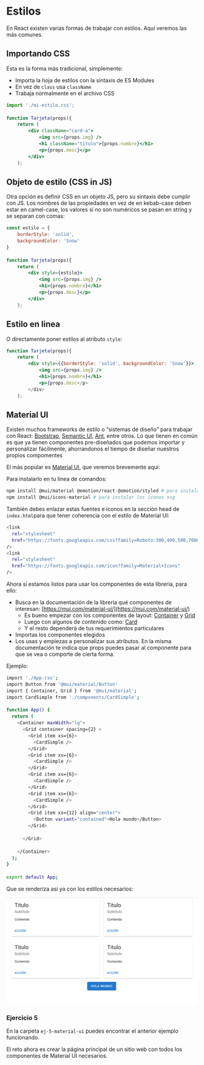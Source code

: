 # Estilos

En React existen varias formas de trabajar con estilos. Aquí veremos las más comunes.

## Importando CSS

Esta es la forma más tradicional, simplemente:

- Importa la hoja de estilos con la sintaxis de ES Modules
- En vez de `class` usa `className`
- Trabaja normalmente en el archivo CSS

```jsx
import './mi-estilo.css';

function Tarjeta(props){
	return (
		<div className="card-a">
			<img src={props.img} />
			<h1 className="titulo">{props.nombre}</h1>
			<p>{props.desc}</p>
		</div>
	);

```

## Objeto de estilo (CSS in JS)

Otra opción es definir CSS en un objeto JS, pero su sintaxis debe cumplir con JS. Los nombres de las propiedades en vez de en kebab-case deben estar en camel-case, los valores si no son numéricos se pasan en string y se separan con comas:

```jsx
const estilo = {
	borderStyle: 'solid', 
	backgroundColor: 'Snow'
}

function Tarjeta(props){
	return (
		<div style={estilo}>
			<img src={props.img} />
			<h1>{props.nombre}</h1>
			<p>{props.desc}</p>
		</div>
	);

```

## Estilo en linea

O directamente poner estilos al atributo `style`:

```jsx
function Tarjeta(props){
	return (
		<div style={{borderStyle: 'solid', backgroundColor: 'Snow'}}>
			<img src={props.img} />
			<h1>{props.nombre}</h1>
			<p>{props.desc</p>
		</div>
	);

```

## Material UI

Existen muchos frameworks de estilo o “sistemas de diseño” para trabajar con React: [Bootstrap](https://react-bootstrap.github.io/), [Semantic UI](https://semantic-ui.com/), [Ant](https://ant.design/), entre otros. Lo que tienen en común es que ya tienen componentes pre-diseñados que podemos importar y personalizar fácilmente, ahorrandonos el tiempo de diseñar nuestros propios compomentes

El más popular es [Material UI](https://mui.com/), que veremos brevemente aquí:

Para instalarlo en tu linea de comandos:

```bash
npm install @mui/material @emotion/react @emotion/styled # para instalar la libreria
npm install @mui/icons-material # para instalar los iconos svg
```

También debes enlazar estas fuentes e iconos en la sección head de `index.html`para que tener coherencia con el estilo de Material UI:

```bash
<link
  rel="stylesheet"
  href="https://fonts.googleapis.com/css?family=Roboto:300,400,500,700&display=swap"
/>
<link
  rel="stylesheet"
  href="https://fonts.googleapis.com/icon?family=Material+Icons"
/>
```

Ahora sí estamos listos para usar los componentes de esta libreria, para ello:

- Busca en la documentación de la libreria qué componentes de interesan: [https://mui.com/material-ui/](https://mui.com/material-ui/)
    - Es bueno empezar con los componentes de layout: [Container](https://mui.com/material-ui/react-container/) y [Grid](https://mui.com/material-ui/react-grid/)
    - Luego con algunos de contenido como: [Card](https://mui.com/material-ui/react-card/)
    - Y el resto dependerá de tus requerimientos particulares
- Importas los componentes elegidos
- Los usas y empiezas a personalizar sus atributos. En la misma documentación te indica que props puedes pasar al componente para que se vea o comporte de cierta forma.

Ejemplo:

```bash
import './App.css';
import Button from '@mui/material/Button'
import { Container, Grid } from '@mui/material';
import CardSimple from './components/CardSimple';

function App() {
  return (
    <Container maxWidth="lg">
      <Grid container spacing={2} >
        <Grid item xs={6}>
          <CardSimple />
        </Grid>
        <Grid item xs={6}>
          <CardSimple />
        </Grid>
        <Grid item xs={6}>
          <CardSimple />
        </Grid>
        <Grid item xs={6}>
          <CardSimple />
        </Grid>
        <Grid item xs={12} align="center">
          <Button variant="contained">Hola mundo</Button>
        </Grid>

      </Grid>

    </Container>
  );
}

export default App;
```

Que se renderiza así ya con los estilos necesarios:

![](../img/material-ui.png)

### Ejercicio 5

En la carpeta `ej-5-material-ui` puedes encontrar el anterior ejemplo funcionando. 

El reto ahora es crear la página principal de un sitio web con todos los componentes de Material UI necesarios.
